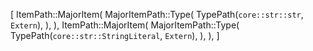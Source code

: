 [
    ItemPath::MajorItem(
        MajorItemPath::Type(
            TypePath(`core::str::str`, `Extern`),
        ),
    ),
    ItemPath::MajorItem(
        MajorItemPath::Type(
            TypePath(`core::str::StringLiteral`, `Extern`),
        ),
    ),
]